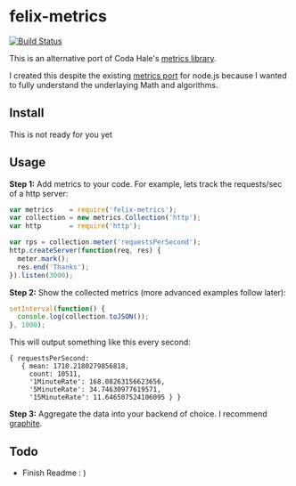 # felix-metrics

[![Build Status](https://secure.travis-ci.org/felixge/node-felix-metrics.png)](http://travis-ci.org/felixge/node-felix-metrics)

This is an alternative port of Coda Hale's [metrics library][codametrics].

I created this despite the existing [metrics port][existingmetrics] for node.js
because I wanted to fully understand the underlaying Math and algorithms.

[codametrics]:  https://github.com/codahale/metrics
[existingmetrics]: https://github.com/mikejihbe/metrics

## Install

This is not ready for you yet

## Usage

**Step 1:** Add metrics to your code. For example, lets track the requests/sec
of a http server:

```js
var metrics    = require('felix-metrics');
var collection = new metrics.Collection('http');
var http       = require('http');

var rps = collection.meter('requestsPerSecond');
http.createServer(function(req, res) {
  meter.mark();
  res.end('Thanks');
}).listen(3000);
```

**Step 2:** Show the collected metrics (more advanced examples follow later):

```js
setInterval(function() {
  console.log(collection.toJSON());
}, 1000);
```

This will output something like this every second:

```
{ requestsPerSecond:
   { mean: 1710.2180279856818,
     count: 10511,
     '1MinuteRate': 168.08263156623656,
     '5MinuteRate': 34.74630977619571,
     '15MinuteRate': 11.646507524106095 } }
```

**Step 3:** Aggregate the data into your backend of choice. I recommend
[graphite][].

[graphite]: http://graphite.wikidot.com/

## Todo

* Finish Readme : )
